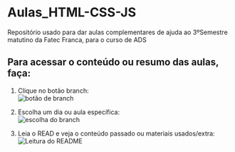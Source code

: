 # Aulas_HTML-CSS-JS
Repositório usado para dar aulas complementares de ajuda ao 3ºSemestre matutino da Fatec Franca, para o curso de ADS

## Para acessar o conteúdo ou resumo das aulas, faça:

1. Clique no botão branch:<br>
![botão de branch](https://github.com/pineappledevss/Aulas_HTML-CSS-JS/blob/master/images/button-branch.png?raw=true "botão de branch")

2. Escolha um dia ou aula específica:<br>
![escolha do branch](https://github.com/pineappledevss/Aulas_HTML-CSS-JS/blob/master/images/choice.png?raw=true "escolha do branch")

3. Leia o READ e veja o conteúdo passado ou materiais usados/extra:<br>
![Leitura do README](https://github.com/pineappledevss/Aulas_HTML-CSS-JS/blob/master/images/branch.png?raw=true "Leitura do README")
